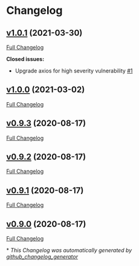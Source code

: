 # Changelog

## [v1.0.1](https://github.com/dekelev/feathers-http-distributed/tree/v1.0.1) (2021-03-30)

[Full Changelog](https://github.com/dekelev/feathers-http-distributed/compare/v1.0.0...v1.0.1)

**Closed issues:**

- Upgrade axios for high severity vulnerability [\#1](https://github.com/dekelev/feathers-http-distributed/issues/1)

## [v1.0.0](https://github.com/dekelev/feathers-http-distributed/tree/v1.0.0) (2021-03-02)

[Full Changelog](https://github.com/dekelev/feathers-http-distributed/compare/v0.9.3...v1.0.0)

## [v0.9.3](https://github.com/dekelev/feathers-http-distributed/tree/v0.9.3) (2020-08-17)

[Full Changelog](https://github.com/dekelev/feathers-http-distributed/compare/v0.9.2...v0.9.3)

## [v0.9.2](https://github.com/dekelev/feathers-http-distributed/tree/v0.9.2) (2020-08-17)

[Full Changelog](https://github.com/dekelev/feathers-http-distributed/compare/v0.9.1...v0.9.2)

## [v0.9.1](https://github.com/dekelev/feathers-http-distributed/tree/v0.9.1) (2020-08-17)

[Full Changelog](https://github.com/dekelev/feathers-http-distributed/compare/v0.9.0...v0.9.1)

## [v0.9.0](https://github.com/dekelev/feathers-http-distributed/tree/v0.9.0) (2020-08-17)

[Full Changelog](https://github.com/dekelev/feathers-http-distributed/compare/c0a4b887fc5a55e998fcae19b42836e35a8331b5...v0.9.0)



\* *This Changelog was automatically generated by [github_changelog_generator](https://github.com/github-changelog-generator/github-changelog-generator)*
